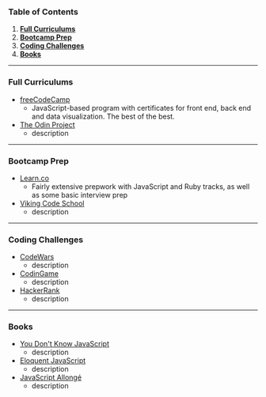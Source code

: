 ### Table of Contents
1. **[Full Curriculums](#full-curriculums)**
2. **[Bootcamp Prep](#bootcamp-prep)**
3. **[Coding Challenges](#coding-challenges)**
4. **[Books](#books)**

---
### Full Curriculums
* [freeCodeCamp](https://www.freecodecamp.com/)
  * JavaScript-based program with certificates for front end, back end and data visualization. The best of the best.
* [The Odin Project](http://www.theodinproject.com/)
  * description

---
### Bootcamp Prep
* [Learn.co](https://learn.co/tracks/bootcamp-prep)
  * Fairly extensive prepwork with JavaScript and Ruby tracks, as well as some basic interview prep
* [Viking Code School](https://www.vikingcodeschool.com/prep)
  * description

---
### Coding Challenges
* [CodeWars](https://www.codewars.com/)
  * description
* [CodinGame](https://www.codingame.com/)
  * description
* [HackerRank](https://www.hackerrank.com/)
  * description

---
### Books
* [You Don't Know JavaScript](https://github.com/getify/You-Dont-Know-JS)
  * description
* [Eloquent JavaScript](http://eloquentjavascript.net/)
  * description
* [JavaScript Allongé](https://leanpub.com/javascriptallongesix/read)
  * description
